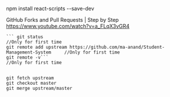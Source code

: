 npm install react-scripts --save-dev


GitHub Forks and Pull Requests | Step by Step
    https://www.youtube.com/watch?v=a_FLqX3vGR4

    ``` git status                                                                    //Only for first time
    git remote add upstream https://github.com/ma-anand/Student-Management-System     //Only for first time
    git remote -v```                                                                  //Only for first time

    
    git fetch upstream
    git checkout master
    git merge upstream/master
